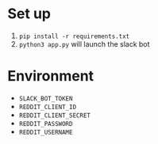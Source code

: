 # Set up

1. `pip install -r requirements.txt`
2. `python3 app.py` will launch the slack bot

# Environment

- `SLACK_BOT_TOKEN`
- `REDDIT_CLIENT_ID`
- `REDDIT_CLIENT_SECRET`
- `REDDIT_PASSWORD`
- `REDDIT_USERNAME`